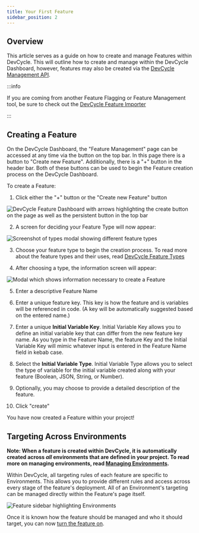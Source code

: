 ```yaml
---
title: Your First Feature
sidebar_position: 2
---
```


## Overview

This article serves as a guide on how to create and manage Features within DevCycle. This will outline how to create and manage within the DevCycle Dashboard, however, features may also be created via the [DevCycle Management API](/management-api/).

:::info

If you are coming from another Feature Flagging or Feature Management tool, be sure to check out the [DevCycle Feature Importer](/tools-and-integrations/feature-importer)

:::

## Creating a Feature

On the DevCycle Dashboard, the "Feature Management" page can be accessed at any time via the button on the top bar. In this page there is a button to "Create new Feature". Additionally, there is a "+" button in the header bar. Both of these buttons can be used to begin the Feature creation process on the DevCycle Dashboard.

To create a Feature:

1. Click either the "+" button or the "Create new Feature" button

![DevCycle Feature Dashboard with arrows highlighting the create button on the page as well as the persistent button in the top bar](/march-2022-create.png)

2. A screen for deciding your Feature Type will now appear:

![Screenshot of types modal showing different feature types](/december_2021_types.png)

3. Choose your feature type to begin the creation process. To read more about the feature types and their uses, read [DevCycle Feature Types](/home/feature-management/getting-started/feature-types)

4. After choosing a type, the information screen will appear:

![Modal which shows information necessary to create a Feature](/april-2023-create-feature-modal.png) 

5. Enter a descriptive Feature Name

6. Enter a unique feature key. This key is how the feature and is variables will be referenced in code. (A key will be automatically suggested based on the entered name.)

7. Enter a unique **Initial Variable Key**. 
Initial Variable Key allows you to define an initial variable key that can differ from the new feature key name. As you type in the Feature Name, the feature Key and the Initial Variable Key will mimic whatever input is entered in the Feature Name field in kebab case. 

8. Select the **Initial Variable Type**. 
Initial Variable Type allows you to select the type of variable for the initial variable created along with your feature (Boolean, JSON, String, or Number).

9. Optionally, you may choose to provide a detailed description of the feature.

10. Click "create"

You have now created a Feature within your project!


## Targeting Across Environments

**Note: When a feature is created within DevCycle, it is automatically created across _all_ environments that are defined in your project. To read more on managing environments, read [Managing Environments](/home/feature-management/organizing-your-flags-and-variables/environments).**

Within DevCycle, all targeting rules of each feature are specific to Environments. This allows you to provide different rules and access across every stage of the feature's deployment. All of an Environment's targeting can be managed directly within the Feature's page itself.

![Feature sidebar highlighting Environments](/march-2022-environments.png)

Once it is known how the feature should be managed and who it should target, you can now [turn the feature on](/home/feature-management/getting-started/toggling-features).



